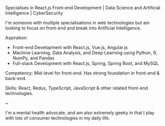 Specialises in React.js Front-end Development | Data Science and Artificial Intelligence | CyberSecurity

I'm someone with multiple specialisations in web technologies but am looking to focus on front-end and break into Artificial Intelligence.

Aspiration:
- Front-end Development with React.js, Vue.js, Angular.js
- Machine Learning, Data Analysis, and Deep Learning using Python, R, NumPy, and Pandas
- Full-stack Development with React.js, Spring, Spring Boot, and MySQL

Competency:
Mid-level for front-end. Has strong foundation in front-end & back-end.

Skills:
React, Redux, TypeScript, JavaScript & other related front-end technologies.

~

I'm a mental health advocate, and am also extremely geeky in that I play with lots of consumer technologies in my daily life.
